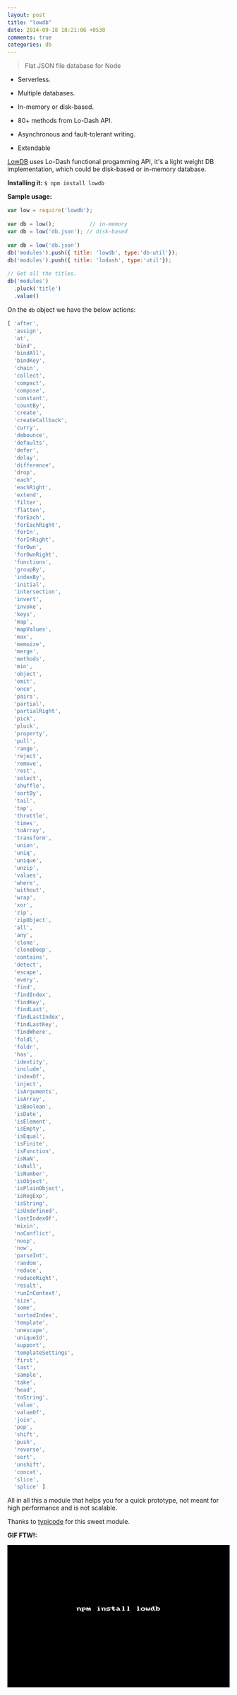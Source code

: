 ```yaml
---
layout: post
title: "lowdb"
date: 2014-09-18 18:21:06 +0530
comments: true
categories: db
---
```


> Flat JSON file database for Node

* Serverless.

* Multiple databases.

* In-memory or disk-based.

* 80+ methods from Lo-Dash API.

* Asynchronous and fault-tolerant writing.

* Extendable


[LowDB]() uses Lo-Dash functional progamming API, it's a light weight DB implementation, which could be disk-based or in-memory database.

__Installing it:__ `$ npm install lowdb`

__Sample usage:__


```javascript
var low = require('lowdb');
```

```javascript
var db = low();           // in-memory
var db = low('db.json'); // disk-based
```

```javascript
var db = low('db.json')
db('modules').push({ title: 'lowdb', type:'db-util'});
db('modules').push({ title: 'lodash', type:'util'});
```

```javascript
// Get all the titles.
db('modules')
  .pluck('title')
  .value()
```

On the `db` object we have the below actions:

```javascript
[ 'after',
  'assign',
  'at',
  'bind',
  'bindAll',
  'bindKey',
  'chain',
  'collect',
  'compact',
  'compose',
  'constant',
  'countBy',
  'create',
  'createCallback',
  'curry',
  'debounce',
  'defaults',
  'defer',
  'delay',
  'difference',
  'drop',
  'each',
  'eachRight',
  'extend',
  'filter',
  'flatten',
  'forEach',
  'forEachRight',
  'forIn',
  'forInRight',
  'forOwn',
  'forOwnRight',
  'functions',
  'groupBy',
  'indexBy',
  'initial',
  'intersection',
  'invert',
  'invoke',
  'keys',
  'map',
  'mapValues',
  'max',
  'memoize',
  'merge',
  'methods',
  'min',
  'object',
  'omit',
  'once',
  'pairs',
  'partial',
  'partialRight',
  'pick',
  'pluck',
  'property',
  'pull',
  'range',
  'reject',
  'remove',
  'rest',
  'select',
  'shuffle',
  'sortBy',
  'tail',
  'tap',
  'throttle',
  'times',
  'toArray',
  'transform',
  'union',
  'uniq',
  'unique',
  'unzip',
  'values',
  'where',
  'without',
  'wrap',
  'xor',
  'zip',
  'zipObject',
  'all',
  'any',
  'clone',
  'cloneDeep',
  'contains',
  'detect',
  'escape',
  'every',
  'find',
  'findIndex',
  'findKey',
  'findLast',
  'findLastIndex',
  'findLastKey',
  'findWhere',
  'foldl',
  'foldr',
  'has',
  'identity',
  'include',
  'indexOf',
  'inject',
  'isArguments',
  'isArray',
  'isBoolean',
  'isDate',
  'isElement',
  'isEmpty',
  'isEqual',
  'isFinite',
  'isFunction',
  'isNaN',
  'isNull',
  'isNumber',
  'isObject',
  'isPlainObject',
  'isRegExp',
  'isString',
  'isUndefined',
  'lastIndexOf',
  'mixin',
  'noConflict',
  'noop',
  'now',
  'parseInt',
  'random',
  'reduce',
  'reduceRight',
  'result',
  'runInContext',
  'size',
  'some',
  'sortedIndex',
  'template',
  'unescape',
  'uniqueId',
  'support',
  'templateSettings',
  'first',
  'last',
  'sample',
  'take',
  'head',
  'toString',
  'value',
  'valueOf',
  'join',
  'pop',
  'shift',
  'push',
  'reverse',
  'sort',
  'unshift',
  'concat',
  'slice',
  'splice' ]
```

All in all this a module that helps you for a quick prototype, not meant for high performance and is not scalable.

Thanks to [typicode](https://twitter.com/typicode) for this sweet module.

__GIF FTW!:__

![](/images/lowdb/lowdb.gif)